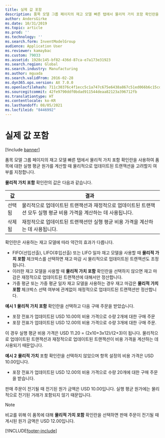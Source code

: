 ```yaml
---
title: 실제 값 포함
description: 품목 모델 그룹 페이지의 재고 모델 빠른 탭에서 물리적 가치 포함 확인란을 사용하여 품목에 대한 실행 평균 원가를 계산할 때 물리적으로 업데이트된 트랜잭션을 고려할지 여부를 지정합니다.
author: AndersGirke
ms.date: 10/31/2019
ms.topic: article
ms.prod: ''
ms.technology: ''
ms.search.form: InventModelGroup
audience: Application User
ms.reviewer: kamaybac
ms.custom: 79033
ms.assetid: 1928c145-bf82-436d-87ca-e7a173e31923
ms.search.region: Global
ms.search.industry: Manufacturing
ms.author: mguada
ms.search.validFrom: 2016-02-28
ms.dyn365.ops.version: AX 7.0.0
ms.openlocfilehash: 711c30376c4f1ecc5c1a747c675e6438a867c51ed066b6c15cdace6a071f7cfd
ms.sourcegitcommit: 42fe9790ddf0bdad911544deaa82123a396712fb
ms.translationtype: HT
ms.contentlocale: ko-KR
ms.lasthandoff: 08/05/2021
ms.locfileid: "8446992"
---
```

# <a name="include-physical-value"></a>실제 값 포함

[!include [banner](../includes/banner.md)]

품목 모델 그룹 페이지의 재고 모델 빠른 탭에서 물리적 가치 포함 확인란을 사용하여 품목에 대한 실행 평균 원가를 계산할 때 물리적으로 업데이트된 트랜잭션을 고려할지 여부를 지정합니다.

**물리적 가치 포함** 확인란의 값은 다음과 같습니다.

| 값    | 결과                                                                                                                          |
|----------|---------------------------------------------------------------------------------------------------------------------------------|
| 선택됨 | 물리적으로 업데이트된 트랜잭션과 재정적으로 업데이트된 트랜잭션 모두 실행 평균 비용 가격을 계산하는 데 사용됩니다. |
| 삭제됨  | 재정적으로 업데이트된 트랜잭션만 실행 평균 비용 가격을 계산하는 데 사용됩니다.                                     |

확인란은 사용하는 재고 모델에 따라 약간의 효과가 다릅니다.

-   FIFO(선입선출), LIFO(후입선출) 또는 LIFO 일자 재고 모델을 사용할 때 **물리적 가치 포함** 체크박스를 선택하면 재고 마감 시 물리적으로 업데이트된 트랜잭션도 조정됩니다.
-   이러한 재고 모델을 사용할 때 **물리적 가치 포함** 확인란을 선택하지 않으면 재고 마감은 재정적으로 업데이트된 트랜잭션에 대해서만 정산합니다.
-   가중 평균 또는 가중 평균 일자 재고 모델을 사용하는 경우 재고 마감은 **물리적 가치 포함** 체크박스 선택 여부에 관계없이 재정적으로 업데이트된 트랜잭션만 정산합니다.

**예시 1** **물리적 가치 포함** 확인란을 선택하고 다음 구매 주문을 받았습니다.

-   포장 전표가 업데이트된 USD 10.00의 비용 가격으로 수량 2개에 대한 구매 주문
-   포장 전표가 업데이트된 USD 12.00의 비용 가격으로 수량 3개에 대한 구매 주문.

이 경우 실행 평균 비용 가격은 USD 11.20 = (2x10+3x12)/(2+3)이 됩니다. 물리적으로 업데이트된 트랜잭션과 재정적으로 업데이트된 트랜잭션이 비용 가격을 계산하는 데 사용되기 때문입니다. 

**예시 2** **물리적 가치** 포함 확인란을 선택하지 않았으며 항목 설정의 비용 가격은 USD 10.00입니다. 

-   포장 전표가 업데이트된 USD 12.00의 비용 가격으로 수량 20개에 대한 구매 주문을 받습니다.

판매 주문이 전기될 때 전기된 원가 금액은 USD 10.00입니다. 실행 평균 원가에는 물리적으로 전기된 거래가 포함되지 않기 때문입니다. 

> [!NOTE]
> 비교를 위해 이 품목에 대해 **물리적 가치 포함** 확인란을 선택하면 판매 주문이 전기될 때 게시된 원가 금액은 USD 12.00입니다.


[!INCLUDE[footer-include](../../includes/footer-banner.md)]